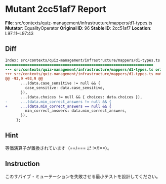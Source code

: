 # Mutant 2cc51af7 Report

**File**: src/contexts/quiz-management/infrastructure/mappers/d1-types.ts
**Mutator**: EqualityOperator
**Original ID**: 96
**Stable ID**: 2cc51af7
**Location**: L97:11–L97:43

## Diff

```diff
Index: src/contexts/quiz-management/infrastructure/mappers/d1-types.ts
===================================================================
--- src/contexts/quiz-management/infrastructure/mappers/d1-types.ts	original
+++ src/contexts/quiz-management/infrastructure/mappers/d1-types.ts	mutated #96
@@ -93,9 +93,9 @@
       ...(data.case_sensitive != null && {
         case_sensitive: data.case_sensitive,
       }),
       ...(data.choices != null && { choices: data.choices }),
-      ...(data.min_correct_answers != null && {
+      ...(data.min_correct_answers == null && {
         min_correct_answers: data.min_correct_answers,
       }),
     };
```

## Hint

等価演算子が置換されています（==/=== ⇄ !=/!==）。

## Instruction

このサバイブ・ミューテーションを失敗させる最小テストを設計してください。